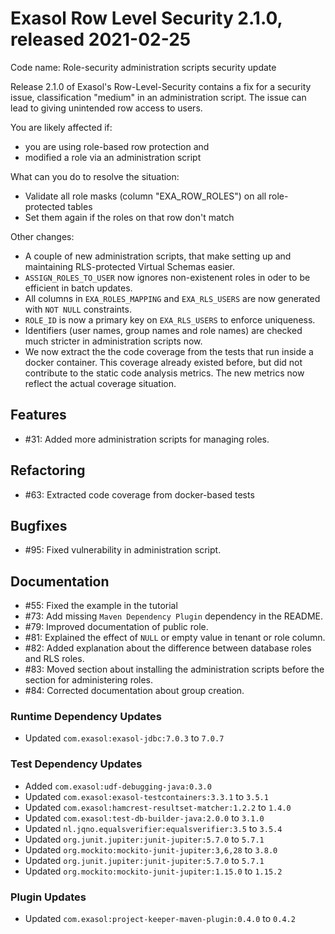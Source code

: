 # Exasol Row Level Security 2.1.0, released 2021-02-25

Code name: Role-security administration scripts security update

Release 2.1.0 of Exasol's Row-Level-Security contains a fix for a security issue, classification "medium" in an administration script. The issue can lead to giving unintended row access to users.

You are likely affected if:

* you are using role-based row protection and
* modified a role via an administration script

What can you do to resolve the situation:

* Validate all role masks (column "EXA_ROW_ROLES") on all role-protected tables
* Set them again if the roles on that row don't match

Other changes:

* A couple of new administration scripts, that make setting up and maintaining RLS-protected Virtual Schemas easier.
* `ASSIGN_ROLES_TO_USER` now ignores non-existenent roles in oder to be efficient in batch updates.
* All columns in `EXA_ROLES_MAPPING` and `EXA_RLS_USERS` are now generated with `NOT NULL` constraints.
* `ROLE_ID` is now a primary key on `EXA_RLS_USERS` to enforce uniqueness.
* Identifiers (user names, group names and role names) are checked much stricter in administration scripts now.
* We now extract the the code coverage from the tests that run inside a docker container. This coverage already existed before, but did not contribute to the static code analysis metrics. The new metrics now reflect the actual coverage situation.

## Features

* #31: Added more administration scripts for managing roles.

## Refactoring

* #63: Extracted code coverage from docker-based tests

## Bugfixes

* #95: Fixed vulnerability in administration script.

## Documentation

* #55: Fixed the example in the tutorial
* #73: Add missing `Maven Dependency Plugin` dependency in the README.
* #79: Improved documentation of public role.
* #81: Explained the effect of `NULL` or empty value in tenant or role column.
* #82: Added explanation about the difference between database roles and RLS roles.
* #83: Moved section about installing the administration scripts before the section for administering roles.
* #84: Corrected documentation about group creation.

### Runtime Dependency Updates

* Updated `com.exasol:exasol-jdbc:7.0.3` to `7.0.7`

### Test Dependency Updates

* Added `com.exasol:udf-debugging-java:0.3.0`
* Updated `com.exasol:exasol-testcontainers:3.3.1` to `3.5.1`
* Updated `com.exasol:hamcrest-resultset-matcher:1.2.2` to `1.4.0`
* Updated `com.exasol:test-db-builder-java:2.0.0` to `3.1.0`
* Updated `nl.jqno.equalsverifier:equalsverifier:3.5` to `3.5.4`
* Updated `org.junit.jupiter:junit-jupiter:5.7.0` to `5.7.1`
* Updated `org.mockito:mockito-junit-jupiter:3,6,28` to `3.8.0`
* Updated `org.junit.jupiter:junit-jupiter:5.7.0` to `5.7.1`
* Updated `org.mockito:mockito-junit-jupiter:1.15.0` to `1.15.2`

### Plugin Updates

* Updated `com.exasol:project-keeper-maven-plugin:0.4.0` to `0.4.2`
